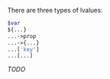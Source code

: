 
There are three types of lvalues:

```php
$var
${...}
...->prop
...->{...}
...['key']
...[...]
```

_TODO_

